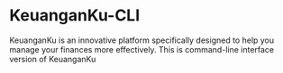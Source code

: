 # KeuanganKu-CLI
 KeuanganKu is an innovative platform specifically designed to
 help you manage your finances more effectively. This is command-line interface version of KeuanganKu
